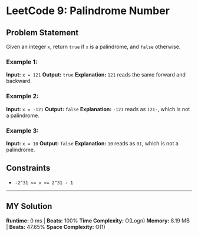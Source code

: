 # LeetCode 9: Palindrome Number

## Problem Statement
Given an integer `x`, return `true` if `x` is a palindrome, and `false` otherwise.

### Example 1:
**Input:** `x = 121`
**Output:** `true`
**Explanation:** `121` reads the same forward and backward.

### Example 2:
**Input:** `x = -121`
**Output:** `false`
**Explanation:** `-121` reads as `121-`, which is not a palindrome.

### Example 3:
**Input:** `x = 10`
**Output:** `false`
**Explanation:** `10` reads as `01`, which is not a palindrome.

## Constraints
- `-2^31 <= x <= 2^31 - 1`

---
## MY Solution
**Runtime:** 0 ms | **Beats:** 100%
**Time Complexity:** O(Logn)
**Memory:** 8.19 MB | **Beats:** 47.65%
**Space Complexity:** O(1)